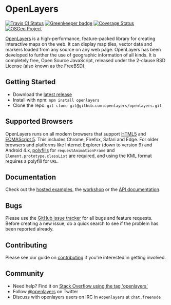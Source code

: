 # OpenLayers

[![Travis CI Status](https://secure.travis-ci.org/openlayers/openlayers.svg)](http://travis-ci.org/#!/openlayers/openlayers)
[![Greenkeeper badge](https://badges.greenkeeper.io/openlayers/openlayers.svg)](https://greenkeeper.io/)
[![Coverage Status](https://coveralls.io/repos/github/openlayers/openlayers/badge.svg?branch=master)](https://coveralls.io/github/openlayers/openlayers?branch=master)
[![OSGeo Project](https://img.shields.io/badge/OSGeo-Project-brightgreen.svg)](http://osgeo.org/)

[OpenLayers](https://openlayers.org/) is a high-performance, feature-packed library for creating interactive maps on the web. It can display map tiles, vector data and markers loaded from any source on any web page. OpenLayers has been developed to further the use of geographic information of all kinds. It is completely free, Open Source JavaScript, released under the 2-clause BSD License (also known as the FreeBSD).

## Getting Started

- Download the [latest release](https://openlayers.org/download/)
- Install with npm: `npm install openlayers`
- Clone the repo: `git clone git@github.com:openlayers/openlayers.git`

## Supported Browsers

OpenLayers runs on all modern browsers that support [HTML5](https://html.spec.whatwg.org/multipage/) and [ECMAScript 5](http://www.ecma-international.org/ecma-262/5.1/). This includes Chrome, Firefox, Safari and Edge. For older browsers and platforms like Internet Explorer (down to version 9) and Android 4.x, [polyfills](http://polyfill.io) for `requestAnimationFrame` and `Element.prototype.classList` are required, and using the KML format requires a polyfill for `URL`.

## Documentation

Check out the [hosted examples](https://openlayers.org/en/latest/examples/), the [workshop](https://openlayers.org/workshop/) or the [API documentation](https://openlayers.org/en/latest/apidoc/).

## Bugs

Please use the [GitHub issue tracker](https://github.com/openlayers/openlayers/issues) for all bugs and feature requests. Before creating a new issue, do a quick search to see if the problem has been reported already.

## Contributing

Please see our guide on [contributing](CONTRIBUTING.md) if you're interested in getting involved.

## Community

- Need help? Find it on [Stack Overflow using the tag 'openlayers'](http://stackoverflow.com/questions/tagged/openlayers)
- Follow [@openlayers](https://twitter.com/openlayers) on Twitter
- Discuss with openlayers users on IRC in `#openlayers` at `chat.freenode`
